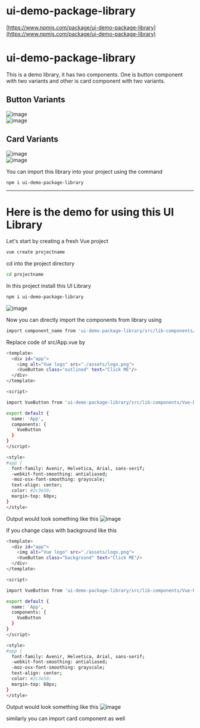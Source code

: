# ui-demo-package-library

[https://www.npmjs.com/package/ui-demo-package-library](https://www.npmjs.com/package/ui-demo-package-library) <br />

# ui-demo-package-library

This is a demo library, it has two components. One is button component with two variants and other is card component with two variants.

## Button Variants 

![image](https://user-images.githubusercontent.com/87171452/162556401-9978c1d1-d748-49af-b48c-d74cdd049ffc.png) <br/>
![image](https://user-images.githubusercontent.com/87171452/162556421-67e2a236-41e2-44ac-9e2c-e16eef531c70.png)

## Card Variants 

![image](https://user-images.githubusercontent.com/87171452/162556493-ed1a9d73-67fa-419c-8e03-96d19a771439.png) <br />
![image](https://user-images.githubusercontent.com/87171452/162556500-14622a20-aa6e-4615-a766-1af8e7b81e9e.png)


You can import this library into your project using the command 
``` sh
npm i ui-demo-package-library
```

***
# Here is the demo for using this UI Library

Let's start by creating a fresh Vue project 
``` sh
vue create projectname
```

cd into the project directory 

``` sh 
cd projectname 
``` 
In this project install this UI Library 
``` sh
npm i ui-demo-package-library
```
![image](https://user-images.githubusercontent.com/87171452/162560215-070b2b82-0d25-425d-859b-8a630c7e9512.png)

Now you can directly import the components from library using 
``` sh 
import component_name from 'ui-demo-package-library/src/lib-components/component_name.vue
```

Replace code of src/App.vue by 
``` sh 
<template>
  <div id="app">
    <img alt="Vue logo" src="./assets/logo.png">
    <VueButton class="outlined" text="Click ME"/>
  </div>
</template>

<script>

import VueButton from 'ui-demo-package-library/src/lib-components/Vue-button.vue';

export default {
  name: 'App',
  components: {
    VueButton
  }
}
</script>

<style>
#app {
  font-family: Avenir, Helvetica, Arial, sans-serif;
  -webkit-font-smoothing: antialiased;
  -moz-osx-font-smoothing: grayscale;
  text-align: center;
  color: #2c3e50;
  margin-top: 60px;
}
</style>
```

Output would look something like this 
![image](https://user-images.githubusercontent.com/87171452/162560423-192b7a77-440a-4cee-aa47-48e1c44e1d12.png)

If you change class with background like this 
``` sh 
<template>
  <div id="app">
    <img alt="Vue logo" src="./assets/logo.png">
    <VueButton class="background" text="Click ME"/>
  </div>
</template>

<script>

import VueButton from 'ui-demo-package-library/src/lib-components/Vue-button.vue';

export default {
  name: 'App',
  components: {
    VueButton
  }
}
</script>

<style>
#app {
  font-family: Avenir, Helvetica, Arial, sans-serif;
  -webkit-font-smoothing: antialiased;
  -moz-osx-font-smoothing: grayscale;
  text-align: center;
  color: #2c3e50;
  margin-top: 60px;
}
</style>
```

Output would look something like this 
![image](https://user-images.githubusercontent.com/87171452/162560489-e5d3decf-6110-4e2a-89ad-2f031ecc8e31.png)

similarly you can import card component as well 


